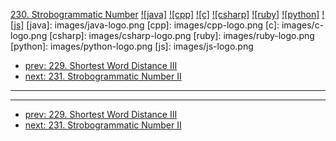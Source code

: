 [230. Strobogrammatic Number](https://leetcode.com/problems/strobogrammatic-number/)
[![java]](https://github.com/leetcode-study-group/leetcode-java-solutions/blob/master/230-strobogrammatic-number.md)
[![cpp]](https://github.com/leetcode-study-group/leetcode-cpp-solutions/blob/master/230-strobogrammatic-number.md)
[![c]](https://github.com/leetcode-study-group/leetcode-c-solutions/blob/master/230-strobogrammatic-number.md)
[![csharp]](https://github.com/leetcode-study-group/leetcode-csharp-solutions/blob/master/230-strobogrammatic-number.md)
[![ruby]](https://github.com/leetcode-study-group/leetcode-ruby-solutions/blob/master/230-strobogrammatic-number.md)
[![python]](https://github.com/leetcode-study-group/leetcode-python-solutions/blob/master/230-strobogrammatic-number.md)
[![js]](https://github.com/leetcode-study-group/leetcode-js-solutions/blob/master/230-strobogrammatic-number.md)
[java]: images/java-logo.png
[cpp]: images/cpp-logo.png
[c]: images/c-logo.png
[csharp]: images/csharp-logo.png
[ruby]: images/ruby-logo.png
[python]: images/python-logo.png
[js]: images/js-logo.png

- [prev: 229. Shortest Word Distance III](229-shortest-word-distance-iii.md)
- [next: 231. Strobogrammatic Number II](231-strobogrammatic-number-ii.md)

---


---

- [prev: 229. Shortest Word Distance III](229-shortest-word-distance-iii.md)
- [next: 231. Strobogrammatic Number II](231-strobogrammatic-number-ii.md)
